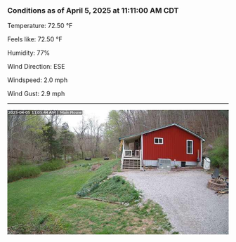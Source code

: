 ### Conditions as of April 5, 2025 at 11:11:00 AM CDT 

Temperature: 72.50 &deg;F

Feels like: 72.50 &deg;F

Humidity: 77%

Wind Direction: ESE

Windspeed: 2.0 mph

Wind Gust: 2.9 mph

---

<img src="./images/latest.jpeg"/>

